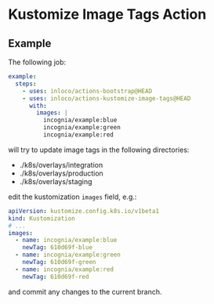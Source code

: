 # Kustomize Image Tags Action

## Example

The following job:

```yaml
example:
  steps:
    - uses: inloco/actions-bootstrap@HEAD
    - uses: inloco/actions-kustomize-image-tags@HEAD
      with:
        images: |
          incognia/example:blue
          incognia/example:green
          incognia/example:red
```

will try to update image tags in the following directories:

- ./k8s/overlays/integration
- ./k8s/overlays/production
- ./k8s/overlays/staging

edit the kustomization `images` field, e.g.:

```yaml
apiVersion: kustomize.config.k8s.io/v1beta1
kind: Kustomization
# ...
images:
  - name: incognia/example:blue
    newTag: 610d69f-blue
  - name: incognia/example:green
    newTag: 610d69f-green
  - name: incognia/example:red
    newTag: 610d69f-red
```

and commit any changes to the current branch.
